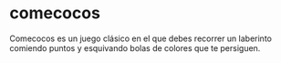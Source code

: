 # comecocos
Comecocos es un juego clásico en el que debes recorrer un laberinto comiendo puntos y esquivando bolas de colores que te persiguen.
